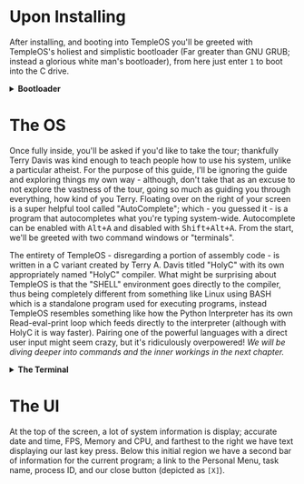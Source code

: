 # Upon Installing
After installing, and booting into TempleOS you'll be greeted with TempleOS's holiest and simplistic bootloader (Far greater than GNU GRUB; instead a glorious white man's bootloader), from here just enter `1` to boot into the C drive.
<details>
<summary><b>Bootloader</b></summary>
<br>
<img src="https://gitlab.com/eccentrici/templeos/-/raw/main/assets/tos_boot_1.png" width="600"/>
</details>

# The OS
Once fully inside, you'll be asked if you'd like to take the tour; thankfully Terry Davis was kind enough to teach people how to use his system, unlike a particular atheist. For the purpose of this guide, I'll be ignoring the guide and exploring things my own way - although, don't take that as an excuse to not explore the vastness of the tour, going so much as guiding you through everything, how kind of you Terry. Floating over on the right of your screen is a super helpful tool called "AutoComplete"; which - you guessed it - is a program that autocompletes what you're typing system-wide. Autocomplete can be enabled with <kbd>Alt+A</kbd> and disabled with <kbd>Shift+Alt+A</kbd>. From the start, we'll be greeted with two command windows or "terminals".

The entirety of TempleOS - disregarding a portion of assembly code - is written in a C variant created by Terry A. Davis titled "HolyC" with its own appropriately named "HolyC" compiler. What might be surprising about TempleOS is that the "SHELL" environment goes directly to the compiler, thus being completely different from something like Linux using BASH which is a standalone program used for executing programs, instead TempleOS resembles something like how the Python Interpreter has its own Read-eval-print loop which feeds directly to the interpreter (although with HolyC it is way faster). Pairing one of the powerful languages with a direct user input might seem crazy, but it's ridiculously overpowered! <i>We will be diving deeper into commands and the inner workings in the next chapter.</i>
<details>
<summary><b>The Terminal</b></summary>
<br>
<img src="https://gitlab.com/eccentrici/templeos/-/raw/main/assets/tos_terminal.png"/>
</details>

# The UI
At the top of the screen, a lot of system information is display; accurate date and time, FPS, Memory and CPU, and farthest to the right we have text displaying our last key press. Below this initial region we have a second bar of information for the current program; a link to the Personal Menu, task name, process ID, and our close button (depicted as `[X]`).